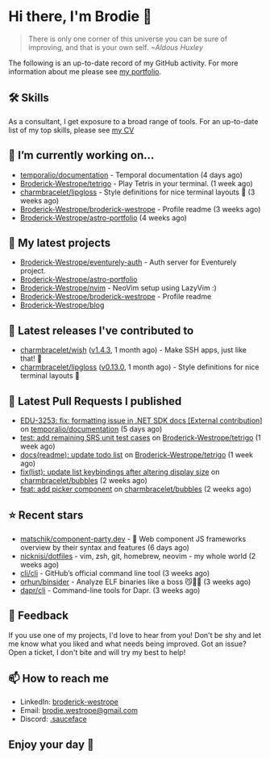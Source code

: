 # Hi there, I'm Brodie 👋

> There is only one corner of this universe you can be sure of improving, and that is your own self. *~Aldous Huxley*

The following is an up-to-date record of my GitHub activity. For more information about me please see [my portfolio](https://www.westrope.dev/).

## 🛠 Skills
As a consultant, I get exposure to a broad range of tools. For an up-to-date list of my top skills, please see [my CV](./CV/cv.pdf)

## 🔭 I’m currently working on...

- [temporalio/documentation](https://github.com/temporalio/documentation) - Temporal documentation (4 days ago)
- [Broderick-Westrope/tetrigo](https://github.com/Broderick-Westrope/tetrigo) - Play Tetris in your terminal. (1 week ago)
- [charmbracelet/lipgloss](https://github.com/charmbracelet/lipgloss) - Style definitions for nice terminal layouts 👄 (3 weeks ago)
- [Broderick-Westrope/broderick-westrope](https://github.com/Broderick-Westrope/broderick-westrope) - Profile readme (3 weeks ago)
- [Broderick-Westrope/astro-portfolio](https://github.com/Broderick-Westrope/astro-portfolio) (4 weeks ago)

## 🌱 My latest projects

- [Broderick-Westrope/eventurely-auth](https://github.com/Broderick-Westrope/eventurely-auth) - Auth server for Eventurely project.
- [Broderick-Westrope/astro-portfolio](https://github.com/Broderick-Westrope/astro-portfolio)
- [Broderick-Westrope/nvim](https://github.com/Broderick-Westrope/nvim) - NeoVim setup using LazyVim :)
- [Broderick-Westrope/broderick-westrope](https://github.com/Broderick-Westrope/broderick-westrope) - Profile readme
- [Broderick-Westrope/blog](https://github.com/Broderick-Westrope/blog)

## 🚀 Latest releases I've contributed to

- [charmbracelet/wish](https://github.com/charmbracelet/wish) ([v1.4.3](https://github.com/charmbracelet/wish/releases/tag/v1.4.3), 1 month ago) - Make SSH apps, just like that! 💫
- [charmbracelet/lipgloss](https://github.com/charmbracelet/lipgloss) ([v0.13.0](https://github.com/charmbracelet/lipgloss/releases/tag/v0.13.0), 1 month ago) - Style definitions for nice terminal layouts 👄

## 🔨 Latest Pull Requests I published

- [EDU-3253: fix: formatting issue in .NET SDK docs [External contribution]](https://github.com/temporalio/documentation/pull/3124) on [temporalio/documentation](https://github.com/temporalio/documentation) (5 days ago)
- [test: add remaining SRS unit test cases](https://github.com/Broderick-Westrope/tetrigo/pull/20) on [Broderick-Westrope/tetrigo](https://github.com/Broderick-Westrope/tetrigo) (1 week ago)
- [docs(readme): update todo list](https://github.com/Broderick-Westrope/tetrigo/pull/19) on [Broderick-Westrope/tetrigo](https://github.com/Broderick-Westrope/tetrigo) (1 week ago)
- [fix(list): update list keybindings after altering display size](https://github.com/charmbracelet/bubbles/pull/623) on [charmbracelet/bubbles](https://github.com/charmbracelet/bubbles) (2 weeks ago)
- [feat: add picker component](https://github.com/charmbracelet/bubbles/pull/621) on [charmbracelet/bubbles](https://github.com/charmbracelet/bubbles) (2 weeks ago)

## ⭐ Recent stars

- [matschik/component-party.dev](https://github.com/matschik/component-party.dev) - 🎉 Web component JS frameworks overview by their syntax and features (6 days ago)
- [nicknisi/dotfiles](https://github.com/nicknisi/dotfiles) - vim, zsh, git, homebrew, neovim - my whole world (2 weeks ago)
- [cli/cli](https://github.com/cli/cli) - GitHub’s official command line tool (3 weeks ago)
- [orhun/binsider](https://github.com/orhun/binsider) - Analyze ELF binaries like a boss 😼🕵️‍♂️ (3 weeks ago)
- [dapr/cli](https://github.com/dapr/cli) - Command-line tools for Dapr. (3 weeks ago)

## 💬 Feedback

If you use one of my projects, I'd love to hear from you! Don't be shy and let me know what you liked and what needs being improved. Got an issue? Open a ticket, I don't bite and will try my best to help!

## 📫 How to reach me
- LinkedIn: [broderick-westrope](https://www.linkedin.com/in/broderick-westrope/)
- Email: [brodie.westrope@gmail.com](mailto:brodie.westrope@gmail.com)
- Discord: [.sauceface](https://discordapp.com/users/.sauceface/)

## Enjoy your day 🤙
